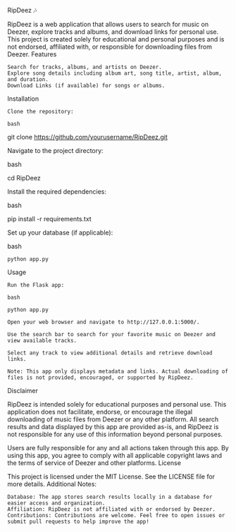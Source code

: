 RipDeez 🎶

RipDeez is a web application that allows users to search for music on Deezer, explore tracks and albums, and download links for personal use. This project is created solely for educational and personal purposes and is not endorsed, affiliated with, or responsible for downloading files from Deezer.
Features

    Search for tracks, albums, and artists on Deezer.
    Explore song details including album art, song title, artist, album, and duration.
    Download Links (if available) for songs or albums.

Installation

    Clone the repository:

    bash

git clone https://github.com/yourusername/RipDeez.git

Navigate to the project directory:

bash

cd RipDeez

Install the required dependencies:

bash

pip install -r requirements.txt

Set up your database (if applicable):

bash

    python app.py

Usage

    Run the Flask app:

    bash

    python app.py

    Open your web browser and navigate to http://127.0.0.1:5000/.

    Use the search bar to search for your favorite music on Deezer and view available tracks.

    Select any track to view additional details and retrieve download links.

    Note: This app only displays metadata and links. Actual downloading of files is not provided, encouraged, or supported by RipDeez.

Disclaimer

RipDeez is intended solely for educational purposes and personal use. This application does not facilitate, endorse, or encourage the illegal downloading of music files from Deezer or any other platform. All search results and data displayed by this app are provided as-is, and RipDeez is not responsible for any use of this information beyond personal purposes.

Users are fully responsible for any and all actions taken through this app. By using this app, you agree to comply with all applicable copyright laws and the terms of service of Deezer and other platforms.
License

This project is licensed under the MIT License. See the LICENSE file for more details.
Additional Notes:

    Database: The app stores search results locally in a database for easier access and organization.
    Affiliation: RipDeez is not affiliated with or endorsed by Deezer.
    Contributions: Contributions are welcome. Feel free to open issues or submit pull requests to help improve the app!

